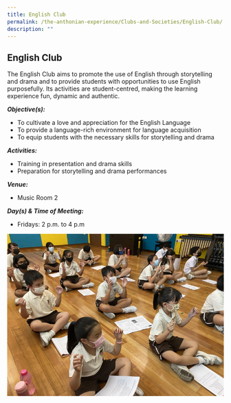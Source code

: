 ```yaml
---
title: English Club
permalink: /the-anthonian-experience/Clubs-and-Societies/English-Club/
description: ""
---
```


## English Club

The English Club aims to promote the use of English through storytelling and drama and to provide students with opportunities to use English purposefully. Its activities are student-centred, making the learning experience fun, dynamic and authentic. 


_**Objective(s):**_

*   To cultivate a love and appreciation for the English Language 
*   To provide a language-rich environment for language acquisition  
*   To equip students with the necessary skills for storytelling and drama 

  

_**Activities:**_

*   Training in presentation and drama skills
*   Preparation for storytelling and drama performances

  

_**Venue:**_

*   Music Room 2

  

_**Day(s) & Time of Meeting:**_

*   Fridays: 2 p.m. to 4 p.m

![](/images/English%20Club.jpeg)
